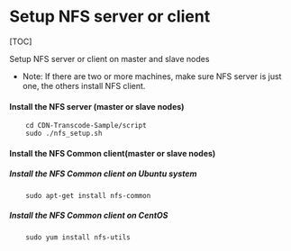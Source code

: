 # Setup NFS server or client

[TOC]

Setup NFS server or client on master and slave nodes 
-  Note: If there are two or more machines, make sure NFS server is just one, the others install NFS client. 
#### Install the NFS server (master or slave nodes)
        cd CDN-Transcode-Sample/script
        sudo ./nfs_setup.sh
#### Install the NFS Common client(master or slave nodes)
##### Install the NFS Common client on Ubuntu system
        sudo apt-get install nfs-common
##### Install the NFS Common client on CentOS 
		sudo yum install nfs-utils


